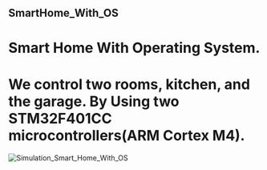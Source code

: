 ## SmartHome_With_OS

# Smart Home With Operating System. 
# We control two rooms, kitchen, and the garage. By Using two STM32F401CC microcontrollers(ARM Cortex M4).

![Simulation_Smart_Home_With_OS](https://github.com/markelmasry/SmartHome_With_OS/assets/85359577/29083422-513a-448b-af15-5b02031679ba)
